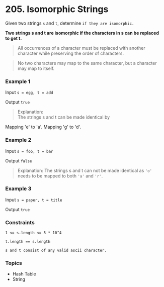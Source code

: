 # 205. Isomorphic Strings

Given two strings `s` and `t`, determine `if they are isomorphic.`

**Two strings s and t are isomorphic if the characters in s can be replaced to get t.**

> All occurrences of a character must be replaced with another character while preserving the order of characters. 

> No two characters may map to the same character, but a character may map to itself.

 
### Example 1

Input `s = egg, t = add`

Output `true`

> Explanation:  
The strings s and t can be made identical by

Mapping 'e' to 'a'.
Mapping 'g' to 'd'.


### Example 2

Input `s = foo, t = bar`

Output `false`

> Explanation:
The strings s and t can not be made identical as `'o'` needs to be mapped to both `'a'` and `'r'`.


### Example 3

Input `s = paper, t = title`

Output `true`

 
### Constraints

`1 <= s.length <= 5 * 10^4`

`t.length == s.length`

`s and t consist of any valid ascii character.`


### Topics
- Hash Table
- String